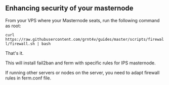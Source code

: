 ## Enhancing security of your masternode

From your VPS where your Masternode seats, run the following command as root:

```curl https://raw.githubusercontent.com/grnt4v/guides/master/scripts/firewall/firewall.sh | bash```

That's it.

This will install fail2ban and ferm with specific rules for IPS masternode.

If running other servers or nodes on the server, you need to adapt firewall rules in ferm.conf file.
